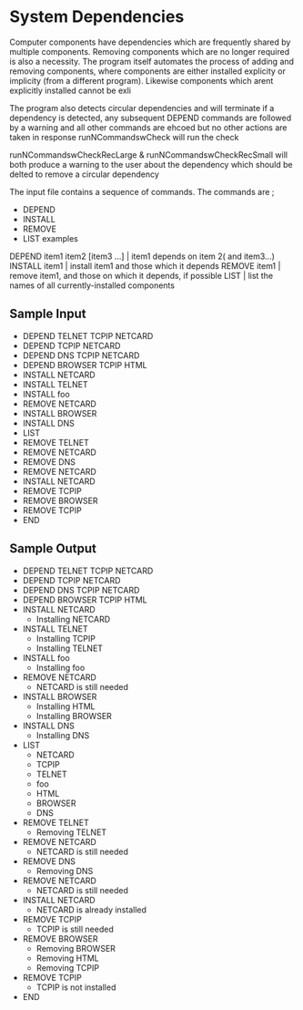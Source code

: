 System Dependencies
====
Computer components have dependencies which are frequently shared by multiple components.
Removing components which are no longer required is also a necessity. The program itself automates the process of adding and removing components, where components are either installed explicity or implicity (from a different program). Likewise components which arent explicitly installed cannot be exli

The program also detects circular dependencies and will terminate if a dependency is detected, any subsequent DEPEND commands are followed by a warning and all other commands are ehcoed but no other actions are taken in response  runNCommandswCheck will run the check

runNCommandswCheckRecLarge & runNCommandswCheckRecSmall will both produce a warning to the user about the dependency which should be delted to remove a circular dependency

The input file contains a sequence of commands. The commands are ;
- DEPEND
- INSTALL
- REMOVE
- LIST
examples

DEPEND item1 item2 [item3 ...] | item1 depends on item 2( and item3...)
INSTALL item1  | install item1 and those which it depends
REMOVE item1  | remove item1, and those on which it depends, if possible
LIST  | list the names of all currently-installed components


Sample Input
----
- DEPEND TELNET TCPIP NETCARD
- DEPEND TCPIP NETCARD
- DEPEND DNS TCPIP NETCARD
- DEPEND BROWSER TCPIP HTML
- INSTALL NETCARD
- INSTALL TELNET
- INSTALL foo
- REMOVE NETCARD
- INSTALL BROWSER
- INSTALL DNS
- LIST
- REMOVE TELNET
- REMOVE NETCARD
- REMOVE DNS
- REMOVE NETCARD
- INSTALL NETCARD
- REMOVE TCPIP
- REMOVE BROWSER
- REMOVE TCPIP
- END

Sample Output
----
- DEPEND TELNET TCPIP NETCARD
- DEPEND TCPIP NETCARD
- DEPEND DNS TCPIP NETCARD
- DEPEND BROWSER TCPIP HTML
- INSTALL NETCARD
  - Installing NETCARD
- INSTALL TELNET
  - Installing TCPIP
  - Installing TELNET
- INSTALL foo
  - Installing foo
- REMOVE NETCARD
  - NETCARD is still needed
- INSTALL BROWSER
  - Installing HTML
  - Installing BROWSER
- INSTALL DNS
  - Installing DNS
- LIST
  - NETCARD
  - TCPIP
  - TELNET
  - foo
  - HTML
  - BROWSER
  - DNS
- REMOVE TELNET
  - Removing TELNET
- REMOVE NETCARD
  - NETCARD is still needed
- REMOVE DNS
  - Removing DNS
- REMOVE NETCARD
  - NETCARD is still needed
- INSTALL NETCARD
  - NETCARD is already installed
- REMOVE TCPIP
  - TCPIP is still needed
- REMOVE BROWSER
  - Removing BROWSER
  - Removing HTML
  - Removing TCPIP
- REMOVE TCPIP
  - TCPIP is not installed
- END
